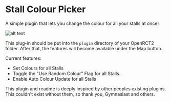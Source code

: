 # Stall Colour Picker

A simple plugin that lets you change the colour for all your stalls at once!

![alt text](https://github.com/mrmagic2020/stall-colour-picker/blob/main/ui_new.png?raw=true)

This plug-in should be put into the `plugin` directory of your OpenRCT2 folder. After that, the features will become available under the Map button. 

Current features:
- Set Colours for all Stalls
- Toggle the "Use Random Colour" Flag for all Stalls.
- Enable Auto Colour Update for all Stalls


This plugin and readme is deeply inspired by other peoples existing plugins. This couldn't exist without them, so thank you, Gymnasiast and others.